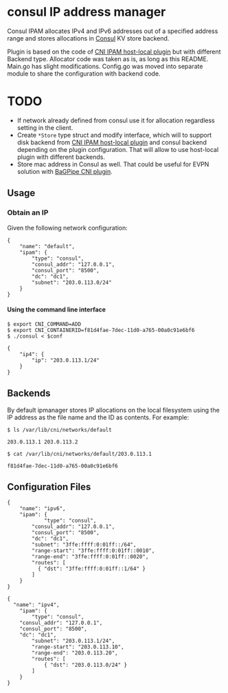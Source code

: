 # consul IP address manager

Consul IPAM allocates IPv4 and IPv6 addresses out of a specified address range and stores allocations in [Consul](https://www.consul.io/) KV store backend. 

Plugin is based on the code of [CNI IPAM host-local plugin](https://github.com/containernetworking/cni/tree/master/plugins/ipam/host-local) but with different Backend type.
Allocator code was taken as is, as long as this README. Main.go has slight modifications. Config.go was moved into separate module to share the configuration with backend code.

# TODO
- If network already defined from consul use it for allocation regardless setting in the client.
- Create ```*Store``` type struct and modify interface, which will to support disk backend from [CNI IPAM host-local plugin](https://github.com/containernetworking/cni/tree/master/plugins/ipam/host-local) and consul backend depending on the plugin configuration. That will allow to use host-local plugin with different backends. 
- Store mac address in Consul as well. That could be useful for EVPN solution with [BaGPipe CNI plugin](https://github.com/murat1985/bagpipe-bgp).

## Usage

### Obtain an IP

Given the following network configuration:

```
{
    "name": "default",
    "ipam": {
        "type": "consul",
        "consul_addr": "127.0.0.1",
        "consul_port": "8500",
        "dc": "dc1",
        "subnet": "203.0.113.0/24"
    }
}
```

#### Using the command line interface

```
$ export CNI_COMMAND=ADD
$ export CNI_CONTAINERID=f81d4fae-7dec-11d0-a765-00a0c91e6bf6
$ ./consul < $conf
```

```
{
    "ip4": {
        "ip": "203.0.113.1/24"
    }
}
```

## Backends

By default ipmanager stores IP allocations on the local filesystem using the IP address as the file name and the ID as contents. For example:

```
$ ls /var/lib/cni/networks/default
```
```
203.0.113.1	203.0.113.2
```

```
$ cat /var/lib/cni/networks/default/203.0.113.1
```
```
f81d4fae-7dec-11d0-a765-00a0c91e6bf6
```

## Configuration Files


```
{
	"name": "ipv6",
    "ipam": {
		    "type": "consul",
        "consul_addr": "127.0.0.1",
        "consul_port": "8500",
        "dc": "dc1",
        "subnet": "3ffe:ffff:0:01ff::/64",
        "range-start": "3ffe:ffff:0:01ff::0010",
        "range-end": "3ffe:ffff:0:01ff::0020",
        "routes": [
          { "dst": "3ffe:ffff:0:01ff::1/64" }
        ]
	}
}
```

```
{
  "name": "ipv4",
	"ipam": {
		"type": "consul",
    "consul_addr": "127.0.0.1",
    "consul_port": "8500",
    "dc": "dc1",
		"subnet": "203.0.113.1/24",
		"range-start": "203.0.113.10",
		"range-end": "203.0.113.20",
		"routes": [
			{ "dst": "203.0.113.0/24" }
		]
	}
}
```
